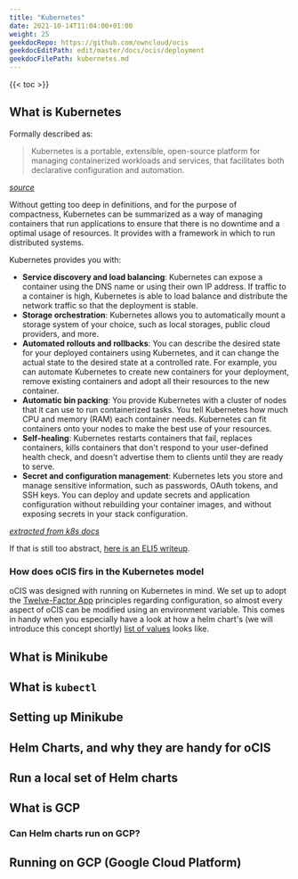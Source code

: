 ```yaml
---
title: "Kubernetes"
date: 2021-10-14T11:04:00+01:00
weight: 25
geekdocRepo: https://github.com/owncloud/ocis
geekdocEditPath: edit/master/docs/ocis/deployment
geekdocFilePath: kubernetes.md
---
```


{{< toc >}}

## What is Kubernetes

Formally described as:

> Kubernetes is a portable, extensible, open-source platform for managing containerized workloads and services, that facilitates both declarative configuration and automation.

_[source](https://kubernetes.io/docs/concepts/overview/what-is-kubernetes/)_

Without getting too deep in definitions, and for the purpose of compactness, Kubernetes can be summarized as a way of managing containers that run applications to ensure that there is no downtime and a optimal usage of resources. It provides with a framework in which to run distributed systems.

Kubernetes provides you with:
- **Service discovery and load balancing**: Kubernetes can expose a container using the DNS name or using their own IP address. If traffic to a container is high, Kubernetes is able to load balance and distribute the network traffic so that the deployment is stable.
- **Storage orchestration**: Kubernetes allows you to automatically mount a storage system of your choice, such as local storages, public cloud providers, and more.
- **Automated rollouts and rollbacks**: You can describe the desired state for your deployed containers using Kubernetes, and it can change the actual state to the desired state at a controlled rate. For example, you can automate Kubernetes to create new containers for your deployment, remove existing containers and adopt all their resources to the new container.
- **Automatic bin packing**: You provide Kubernetes with a cluster of nodes that it can use to run containerized tasks. You tell Kubernetes how much CPU and memory (RAM) each container needs. Kubernetes can fit containers onto your nodes to make the best use of your resources.
- **Self-healing**: Kubernetes restarts containers that fail, replaces containers, kills containers that don't respond to your user-defined health check, and doesn't advertise them to clients until they are ready to serve.
- **Secret and configuration management**: Kubernetes lets you store and manage sensitive information, such as passwords, OAuth tokens, and SSH keys. You can deploy and update secrets and application configuration without rebuilding your container images, and without exposing secrets in your stack configuration.

_[extracted from k8s docs](https://kubernetes.io/docs/concepts/overview/what-is-kubernetes/#why-you-need-kubernetes-and-what-can-it-do)_

If that is still too abstract, [here is an ELI5 writeup](https://dev.to/miguelmota/comment/filh).

### How does oCIS firs in the Kubernetes model

oCIS was designed with running on Kubernetes in mind. We set up to adopt the [Twelve-Factor App](https://12factor.net/) principles regarding configuration, so almost every aspect of oCIS can be modified using an environment variable. This comes in handy when you especially have a look at how a helm chart's (we will introduce this concept shortly) [list of values](https://github.com/refs/ocis-charts/blob/d8735e3222d2050504303851d3461909c86fcc89/ocis/values.yaml) looks like.

## What is Minikube

## What is `kubectl`

## Setting up Minikube

## Helm Charts, and why they are handy for oCIS

## Run a local set of Helm charts

## What is GCP

### Can Helm charts run on GCP?

## Running on GCP (Google Cloud Platform)
